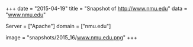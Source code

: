 
+++
date = "2015-04-19"
title = "Snapshot of http://www.nmu.edu"
data = "www.nmu.edu"

Server = ["Apache"]
domain = ["nmu.edu"]

  image = "snapshots/2015_16/www.nmu.edu.png"
+++
#
